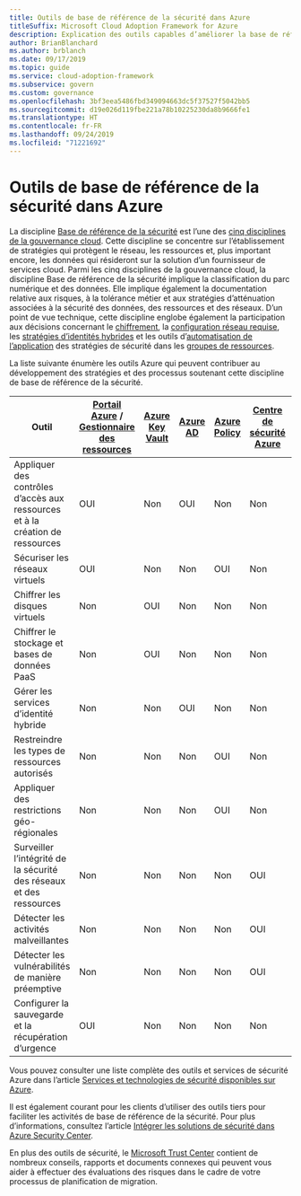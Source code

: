 ```yaml
---
title: Outils de base de référence de la sécurité dans Azure
titleSuffix: Microsoft Cloud Adoption Framework for Azure
description: Explication des outils capables d’améliorer la base de référence de la sécurité dans Azure.
author: BrianBlanchard
ms.author: brblanch
ms.date: 09/17/2019
ms.topic: guide
ms.service: cloud-adoption-framework
ms.subservice: govern
ms.custom: governance
ms.openlocfilehash: 3bf3eea5486fbd349094663dc5f37527f5042bb5
ms.sourcegitcommit: d19e026d119fbe221a78b10225230da8b9666fe1
ms.translationtype: HT
ms.contentlocale: fr-FR
ms.lasthandoff: 09/24/2019
ms.locfileid: "71221692"
---
```

# <a name="security-baseline-tools-in-azure"></a>Outils de base de référence de la sécurité dans Azure

La discipline [Base de référence de la sécurité](./index.md) est l’une des [cinq disciplines de la gouvernance cloud](../governance-disciplines.md). Cette discipline se concentre sur l’établissement de stratégies qui protègent le réseau, les ressources et, plus important encore, les données qui résideront sur la solution d’un fournisseur de services cloud. Parmi les cinq disciplines de la gouvernance cloud, la discipline Base de référence de la sécurité implique la classification du parc numérique et des données. Elle implique également la documentation relative aux risques, à la tolérance métier et aux stratégies d’atténuation associées à la sécurité des données, des ressources et des réseaux. D’un point de vue technique, cette discipline englobe également la participation aux décisions concernant le [chiffrement](../../decision-guides/encryption/index.md), la [configuration réseau requise](../../decision-guides/software-defined-network/index.md), les [stratégies d’identités hybrides](../../decision-guides/identity/index.md) et les outils d’[automatisation de l’application](../../decision-guides/policy-enforcement/index.md) des stratégies de sécurité dans les [groupes de ressources](../../decision-guides/resource-consistency/index.md).

La liste suivante énumère les outils Azure qui peuvent contribuer au développement des stratégies et des processus soutenant cette discipline de base de référence de la sécurité.

| Outil | [Portail Azure](https://azure.microsoft.com/features/azure-portal) / [Gestionnaire des ressources](https://docs.microsoft.com/azure/azure-resource-manager/resource-group-overview)  | [Azure Key Vault](https://docs.microsoft.com/azure/key-vault)  | [Azure AD](https://docs.microsoft.com/azure/active-directory/fundamentals/active-directory-whatis) | [Azure Policy](https://docs.microsoft.com/azure/governance/policy/overview) | [Centre de sécurité Azure](https://docs.microsoft.com/azure/security-center/security-center-intro) | [Azure Monitor](https://docs.microsoft.com/azure/azure-monitor/overview) |
|------------------------------------------------------------|---------------------------------|-----------------|----------|--------------|-----------------------|---------------|
| Appliquer des contrôles d’accès aux ressources et à la création de ressources   | OUI                             | Non              | OUI      | Non           | Non                    | Non            |
| Sécuriser les réseaux virtuels                                    | OUI                             | Non              | Non       | OUI          | Non                    | Non            |
| Chiffrer les disques virtuels                                     | Non                              | OUI             | Non       | Non           | Non                    | Non            |
| Chiffrer le stockage et bases de données PaaS                         | Non                              | OUI             | Non       | Non           | Non                    | Non            |
| Gérer les services d’identité hybride                            | Non                              | Non              | OUI      | Non           | Non                    | Non            |
| Restreindre les types de ressources autorisés                         | Non                              | Non              | Non       | OUI          | Non                    | Non            |
| Appliquer des restrictions géo-régionales                          | Non                              | Non              | Non       | OUI          | Non                    | Non            |
| Surveiller l’intégrité de la sécurité des réseaux et des ressources          | Non                              | Non              | Non       | Non           | OUI                   | OUI           |
| Détecter les activités malveillantes                                  | Non                              | Non              | Non       | Non           | OUI                   | OUI           |
| Détecter les vulnérabilités de manière préemptive                        | Non                              | Non              | Non       | Non           | OUI                   | Non            |
| Configurer la sauvegarde et la récupération d’urgence                     | OUI                             | Non              | Non       | Non           | Non                    | Non            |

Vous pouvez consulter une liste complète des outils et services de sécurité Azure dans l’article [Services et technologies de sécurité disponibles sur Azure](https://docs.microsoft.com/azure/security/azure-security-services-technologies).

Il est également courant pour les clients d’utiliser des outils tiers pour faciliter les activités de base de référence de la sécurité. Pour plus d’informations, consultez l’article [Intégrer les solutions de sécurité dans Azure Security Center](https://docs.microsoft.com/azure/security-center/security-center-partner-integration).

En plus des outils de sécurité, le [Microsoft Trust Center](https://www.microsoft.com/trustcenter/guidance/risk-assessment) contient de nombreux conseils, rapports et documents connexes qui peuvent vous aider à effectuer des évaluations des risques dans le cadre de votre processus de planification de migration.
